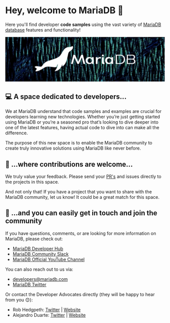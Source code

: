 # Hey, welcome to MariaDB 👋

Here you'll find developer **code samples** using the vast variety of [MariaDB database](https://mariadb.com) features and functionality!

![MariaDB Sea Lion](./mariadb-banner.png)

## 💻 A space dedicated to developers...

We at MariaDB understand that code samples and examples are crucial for developers learning new technologies. Whether you’re just getting started using MariaDB or you’re a seasoned pro that’s looking to dive deeper into one of the latest features, having actual code to dive into can make all the difference.

The purpose of this new space is to enable the MariaDB community to create truly innovative solutions using MariaDB like never before.

## 🤝 ...where contributions are welcome...

We truly value your feedback. Please send your [PR's](https://docs.github.com/en/pull-requests/collaborating-with-pull-requests/proposing-changes-to-your-work-with-pull-requests/about-pull-requests) and issues directly to the projects in this space.

And not only that! If you have a project that you want to share with the MariaDB community, let us know! It could be a great match for this space.

## 🦭 ...and you can easily get in touch and join the community 

If you have questions, comments, or are looking for more information on MariaDB, please check out:

* [MariaDB Developer Hub](https://mariadb.com/developers)
* [MariaDB Community Slack](https://r.mariadb.com/join-community-slack)
*  [MariaDB Official YouTube Channel](https://youtube.com/mariadb)

You can also reach out to us via:

* [developers@mariadb.com](mailto:developers@mariadb.com)
* [MariaDB Twitter](https://twitter.com/mariadb)

Or contact the Developer Advocates directly (they will be happy to hear from you 😊):

* Rob Hedgpeth: [Twitter](https://twitter.com/probablyrealrob) | [Website](https://probablyrealrob.com)
* Alejandro Duarte: [Twitter](https://twitter.com/alejandro_du) | [Website](https://www.programmingbrain.com)
